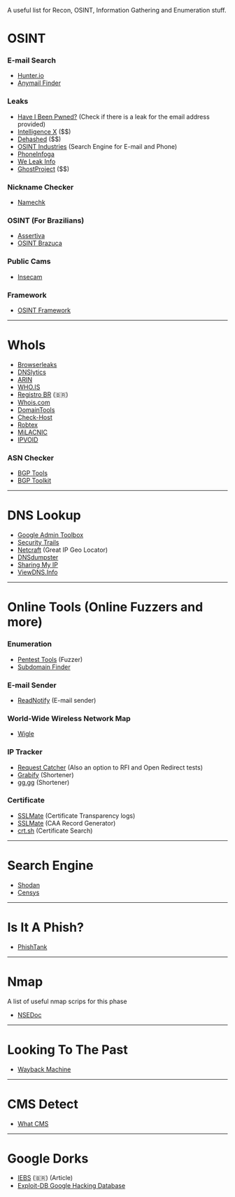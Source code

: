 A useful list for Recon, OSINT, Information Gathering and Enumeration stuff.

# OSINT
### E-mail Search
- [Hunter.io](https://hunter.io/)
- [Anymail Finder](https://anymailfinder.com/)

### Leaks
- [Have I Been Pwned?](https://haveibeenpwned.com/) (Check if there is a leak for the email address provided)
- [Intelligence X](https://intelx.io/tools?tab=email) ($$)
- [Dehashed](https://www.dehashed.com/) ($$)
- [OSINT Industries](https://osint.industries/) (Search Engine for E-mail and Phone)
- [PhoneInfoga](https://demo.phoneinfoga.crvx.fr/#/)
- [We Leak Info](https://weleakinfo.io/)
- [GhostProject](https://ghostproject.fr/console) ($$)

### Nickname Checker
- [Namechk](https://namechk.com/)

### OSINT (For Brazilians)
- [Assertiva](https://assertivasolucoes.com.br/)
- [OSINT Brazuca](https://github.com/osintbrazuca/osint-brazuca)

### Public Cams
- [Insecam](http://www.insecam.org/)

### Framework
- [OSINT Framework](https://osintframework.com/)

---

# WhoIs
- [Browserleaks](https://browserleaks.com/)
- [DNSlytics](https://dnslytics.com/)
- [ARIN](https://www.arin.net/resources/registry/whois/rdap/)
- [WHO.IS](https://who.is/)
- [Registro BR](https://registro.br/tecnologia/ferramentas/) (🇧🇷)
- [Whois.com](https://www.whois.com/whois/arinet.com)
- [DomainTools](https://whois.domaintools.com/)
- [Check-Host](https://check-host.net/)
- [Robtex](https://www.robtex.com/)
- [MiLACNIC](https://query.milacnic.lacnic.net/home)
- [IPVOID](https://www.ipvoid.com/whois/)

### ASN Checker
- [BGP Tools](https://bgp.tools/)
- [BGP Toolkit](https://bgp.he.net/)

---

# DNS Lookup
- [Google Admin Toolbox](https://toolbox.googleapps.com/apps/dig/)
- [Security Trails](https://securitytrails.com/)
- [Netcraft](https://searchdns.netcraft.com/) (Great IP Geo Locator)
- [DNSdumpster](https://dnsdumpster.com/)
- [Sharing My IP](http://sharingmyip.com/?site=quivra.com)
- [ViewDNS.Info](https://viewdns.info/)

---

# Online Tools (Online Fuzzers and more)
### Enumeration
- [Pentest Tools](https://pentest-tools.com/website-vulnerability-scanning/discover-hidden-directories-and-files) (Fuzzer)
- [Subdomain Finder](https://subdomainfinder.c99.nl/)

### E-mail Sender
- [ReadNotify](https://www.readnotify.com/) (E-mail sender)

### World-Wide Wireless Network Map
- [Wigle](https://wigle.net/)

### IP Tracker
- [Request Catcher](https://requestcatcher.com/) (Also an option to RFI and Open Redirect tests)
- [Grabify](https://grabify.link/) (Shortener)
- [gg.gg](http://gg.gg/) (Shortener)

### Certificate
- [SSLMate](https://sslmate.com/ct_search_api/) (Certificate Transparency logs)
- [SSLMate](https://sslmate.com/caa/) (CAA Record Generator)
- [crt.sh](https://crt.sh/) (Certificate Search)

---

# Search Engine
- [Shodan](https://www.shodan.io/)
- [Censys](https://censys.com/)

---

# Is It A Phish?
- [PhishTank](https://www.phishtank.com/)

---

# Nmap
A list of useful nmap scrips for this phase
- [NSEDoc](https://nmap.org/nsedoc/categories/default.html)

---

# Looking To The Past
- [Wayback Machine](https://web.archive.org/)

---

# CMS Detect
- [What CMS](https://whatcms.org/)

---

# Google Dorks
- [IEBS](https://www.iebschool.com/pt-br/blog/marketing/seo-sem/comandos-pesquisa-principais-truques-pesquisar-no-google/) (🇧🇷) (Article)
- [Exploit-DB Google Hacking Database](https://www.exploit-db.com/google-hacking-database)

